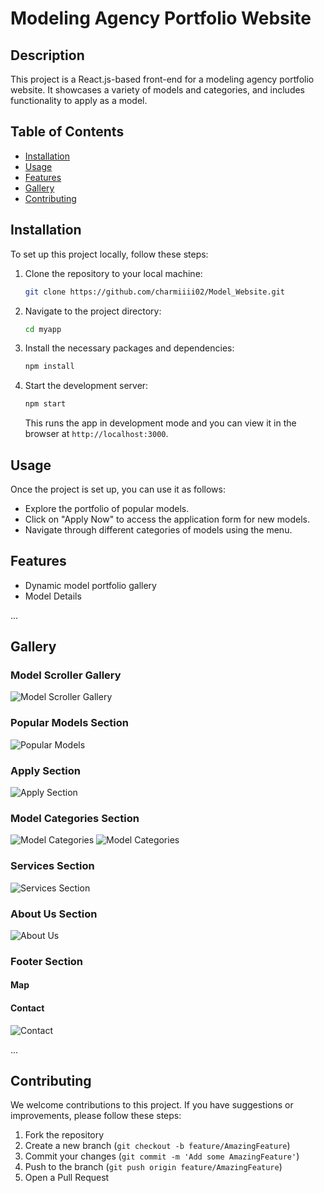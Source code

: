 # Modeling Agency Portfolio Website

## Description
This project is a React.js-based front-end for a modeling agency portfolio website. It showcases a variety of models and categories, and includes functionality to apply as a model. 

## Table of Contents
- [Installation](#installation)
- [Usage](#usage)
- [Features](#features)
- [Gallery](#gallery)
- [Contributing](#contributing)

## Installation
To set up this project locally, follow these steps:

1. Clone the repository to your local machine:
    ```sh
    git clone https://github.com/charmiiii02/Model_Website.git
    ```
2. Navigate to the project directory:
    ```sh
    cd myapp
    ```
3. Install the necessary packages and dependencies:
    ```sh
    npm install
    ```
4. Start the development server:
    ```sh
    npm start
    ```
    This runs the app in development mode and you can view it in the browser at `http://localhost:3000`.

## Usage
Once the project is set up, you can use it as follows:

- Explore the portfolio of popular models.
- Click on "Apply Now" to access the application form for new models.
- Navigate through different categories of models using the menu.

## Features
- Dynamic model portfolio gallery
- Model Details

...

## Gallery

### Model Scroller Gallery
![Model Scroller Gallery](https://github.com/charmiiii02/seawind_internship/blob/main/Screenshot%20(6).png)

### Popular Models Section
![Popular Models](https://github.com/charmiiii02/seawind_internship/blob/main/Screenshot%20(7).png)

### Apply Section
![Apply Section](https://github.com/charmiiii02/seawind_internship/blob/main/Screenshot%20(8).png)

### Model Categories Section
![Model Categories](https://github.com/charmiiii02/seawind_internship/blob/main/Screenshot%20(9).png)
![Model Categories](https://github.com/charmiiii02/seawind_internship/blob/main/Screenshot%20(10).png)

### Services Section
![Services Section](https://github.com/charmiiii02/seawind_internship/blob/main/Screenshot%20(11).png)

### About Us Section
![About Us](https://github.com/charmiiii02/seawind_internship/blob/main/Screenshot%20(12).png)

### Footer Section
#### Map
#### Contact
![Contact](https://github.com/charmiiii02/seawind_internship/blob/main/Screenshot%20(13).png)

...
  
## Contributing
We welcome contributions to this project. If you have suggestions or improvements, please follow these steps:

1. Fork the repository
2. Create a new branch (`git checkout -b feature/AmazingFeature`)
3. Commit your changes (`git commit -m 'Add some AmazingFeature'`)
4. Push to the branch (`git push origin feature/AmazingFeature`)
5. Open a Pull Request
